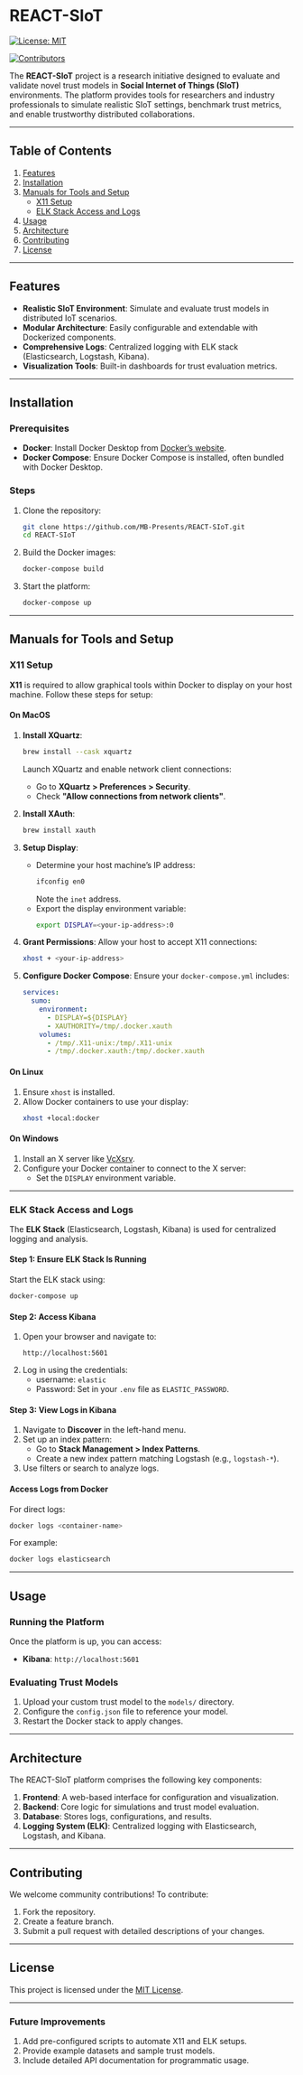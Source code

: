# REACT-SIoT

[![License: MIT](https://img.shields.io/badge/License-MIT-blue.svg)](https://opensource.org/licenses/MIT)
<!-- [![Build Status](https://img.shields.io/github/actions/workflow/status/MB-Presents/REACT-SIoT/build.yml)](https://github.com/MB-Presents/REACT-SIoT/actions)   -->
<!-- [![Docker](https://img.shields.io/docker/pulls/MB-Presents/react-siot)](https://hub.docker.com/r/MB-Presents/react-siot) -->
[![Contributors](https://img.shields.io/github/contributors/MB-Presents/REACT-SIoT)](https://github.com/MB-Presents/REACT-SIoT/graphs/contributors)

The **REACT-SIoT** project is a research initiative designed to evaluate and validate novel trust models in **Social Internet of Things (SIoT)** environments. The platform provides tools for researchers and industry professionals to simulate realistic SIoT settings, benchmark trust metrics, and enable trustworthy distributed collaborations.

---

## Table of Contents
1. [Features](#features)
2. [Installation](#installation)
3. [Manuals for Tools and Setup](#manuals-for-tools-and-setup)
   - [X11 Setup](#x11-setup)
   - [ELK Stack Access and Logs](#elk-stack-access-and-logs)
4. [Usage](#usage)
5. [Architecture](#architecture)
6. [Contributing](#contributing)
7. [License](#license)

---

## Features
- **Realistic SIoT Environment**: Simulate and evaluate trust models in distributed IoT scenarios.
- **Modular Architecture**: Easily configurable and extendable with Dockerized components.
- **Comprehensive Logs**: Centralized logging with ELK stack (Elasticsearch, Logstash, Kibana).
- **Visualization Tools**: Built-in dashboards for trust evaluation metrics.

---

## Installation

### Prerequisites
- **Docker**: Install Docker Desktop from [Docker’s website](https://docs.docker.com/get-docker/).
- **Docker Compose**: Ensure Docker Compose is installed, often bundled with Docker Desktop.

### Steps
1. Clone the repository:
   ```bash
   git clone https://github.com/MB-Presents/REACT-SIoT.git
   cd REACT-SIoT
   ```
2. Build the Docker images:
   ```bash
   docker-compose build
   ```
3. Start the platform:
   ```bash
   docker-compose up
   ```

---

## Manuals for Tools and Setup

### X11 Setup

**X11** is required to allow graphical tools within Docker to display on your host machine. Follow these steps for setup:

#### On MacOS
1. **Install XQuartz**:
   ```bash
   brew install --cask xquartz
   ```
   Launch XQuartz and enable network client connections:
   - Go to **XQuartz > Preferences > Security**.
   - Check **"Allow connections from network clients"**.

2. **Install XAuth**:
   ```bash
   brew install xauth
   ```

3. **Setup Display**:
   - Determine your host machine’s IP address:
     ```bash
     ifconfig en0
     ```
     Note the `inet` address.
   - Export the display environment variable:
     ```bash
     export DISPLAY=<your-ip-address>:0
     ```

4. **Grant Permissions**:
   Allow your host to accept X11 connections:
   ```bash
   xhost + <your-ip-address>
   ```

5. **Configure Docker Compose**:
   Ensure your `docker-compose.yml` includes:
   ```yaml
   services:
     sumo:
       environment:
         - DISPLAY=${DISPLAY}
         - XAUTHORITY=/tmp/.docker.xauth
       volumes:
         - /tmp/.X11-unix:/tmp/.X11-unix
         - /tmp/.docker.xauth:/tmp/.docker.xauth
   ```

#### On Linux
1. Ensure `xhost` is installed.
2. Allow Docker containers to use your display:
   ```bash
   xhost +local:docker
   ```

#### On Windows
1. Install an X server like [VcXsrv](https://sourceforge.net/projects/vcxsrv/).
2. Configure your Docker container to connect to the X server:
   - Set the `DISPLAY` environment variable.

---

### ELK Stack Access and Logs

The **ELK Stack** (Elasticsearch, Logstash, Kibana) is used for centralized logging and analysis.

#### Step 1: Ensure ELK Stack Is Running
Start the ELK stack using:
```bash
docker-compose up
```

#### Step 2: Access Kibana
1. Open your browser and navigate to:
   ```
   http://localhost:5601
   ```
2. Log in using the credentials:
   - username: `elastic`
   - Password: Set in your `.env` file as `ELASTIC_PASSWORD`.

#### Step 3: View Logs in Kibana
1. Navigate to **Discover** in the left-hand menu.
2. Set up an index pattern:
   - Go to **Stack Management > Index Patterns**.
   - Create a new index pattern matching Logstash (e.g., `logstash-*`).
3. Use filters or search to analyze logs.

#### Access Logs from Docker
For direct logs:
```bash
docker logs <container-name>
```
For example:
```bash
docker logs elasticsearch
```

---

## Usage

### Running the Platform
Once the platform is up, you can access:
- **Kibana**: `http://localhost:5601`

### Evaluating Trust Models
1. Upload your custom trust model to the `models/` directory.
2. Configure the `config.json` file to reference your model.
3. Restart the Docker stack to apply changes.

---

## Architecture

The REACT-SIoT platform comprises the following key components:

1. **Frontend**: A web-based interface for configuration and visualization.
2. **Backend**: Core logic for simulations and trust model evaluation.
3. **Database**: Stores logs, configurations, and results.
4. **Logging System (ELK)**: Centralized logging with Elasticsearch, Logstash, and Kibana.



---

## Contributing

We welcome community contributions! To contribute:
1. Fork the repository.
2. Create a feature branch.
3. Submit a pull request with detailed descriptions of your changes.


---

## License

This project is licensed under the [MIT License](https://opensource.org/licenses/MIT).

---

### Future Improvements
1. Add pre-configured scripts to automate X11 and ELK setups.
2. Provide example datasets and sample trust models.
3. Include detailed API documentation for programmatic usage.